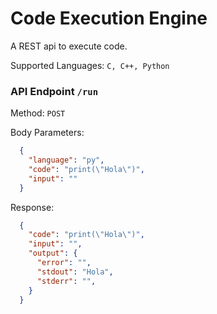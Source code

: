 # Code Execution Engine

A REST api to execute code.

Supported Languages: `C, C++, Python`

### API Endpoint `/run`
Method: `POST`

Body Parameters:
```json
  {
    "language": "py",
    "code": "print(\"Hola\")",
    "input": ""
  }
```
Response:
```json
  {
    "code": "print(\"Hola\")",
    "input": "",
    "output": {
      "error": "",
      "stdout": "Hola",
      "stderr": "",
    }
  }
```
